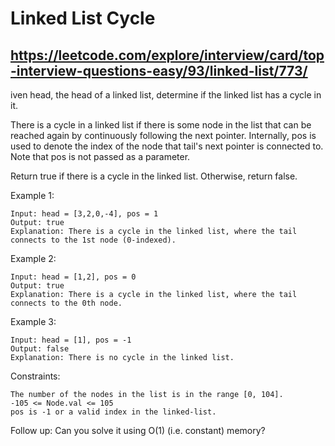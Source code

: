 # Linked List Cycle
## https://leetcode.com/explore/interview/card/top-interview-questions-easy/93/linked-list/773/

iven head, the head of a linked list, determine if the linked list has a cycle in it.

There is a cycle in a linked list if there is some node in the list that can be reached again by continuously following the next pointer. Internally, pos is used to denote the index of the node that tail's next pointer is connected to. Note that pos is not passed as a parameter.

Return true if there is a cycle in the linked list. Otherwise, return false.

 

Example 1:

	Input: head = [3,2,0,-4], pos = 1
	Output: true
	Explanation: There is a cycle in the linked list, where the tail connects to the 1st node (0-indexed).

Example 2:

	Input: head = [1,2], pos = 0
	Output: true
	Explanation: There is a cycle in the linked list, where the tail connects to the 0th node.

Example 3:

	Input: head = [1], pos = -1
	Output: false
	Explanation: There is no cycle in the linked list.

 

Constraints:

    The number of the nodes in the list is in the range [0, 104].
    -105 <= Node.val <= 105
    pos is -1 or a valid index in the linked-list.

 

Follow up: Can you solve it using O(1) (i.e. constant) memory?
